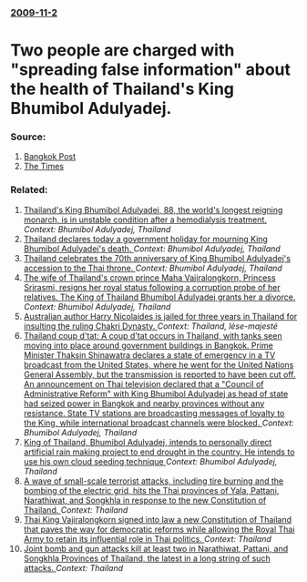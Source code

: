 ### [2009-11-2](/news/2009/11/2/index.md)

#  Two people are charged with "spreading false information" about the health of Thailand's King Bhumibol Adulyadej. 




### Source:

1. [Bangkok Post](http://www.bangkokpost.com/news/world/158837/two-charged-over-thai-king-health-rumours-police)
2. [The Times](http://www.timesonline.co.uk/tol/news/world/asia/article6898991.ece)

### Related:

1. [Thailand's King Bhumibol Adulyadej, 88, the world's longest reigning monarch, is in unstable condition after a hemodialysis treatment. ](/news/2016/10/9/thailand-s-king-bhumibol-adulyadej-88-the-world-s-longest-reigning-monarch-is-in-unstable-condition-after-a-hemodialysis-treatment.md) _Context: Bhumibol Adulyadej, Thailand_
2. [Thailand declares today a government holiday for mourning King Bhumibol Adulyadej's death. ](/news/2016/10/14/thailand-declares-today-a-government-holiday-for-mourning-king-bhumibol-adulyadej-s-death.md) _Context: Bhumibol Adulyadej, Thailand_
3. [Thailand celebrates the 70th anniversary of King Bhumibol Adulyadej's accession to the Thai throne. ](/news/2016/06/9/thailand-celebrates-the-70th-anniversary-of-king-bhumibol-adulyadej-s-accession-to-the-thai-throne.md) _Context: Bhumibol Adulyadej, Thailand_
4. [The wife of Thailand's crown prince Maha Vajiralongkorn, Princess Srirasmi, resigns her royal status following a corruption probe of her relatives. The King of Thailand Bhumibol Adulyadej grants her a divorce. ](/news/2014/12/13/the-wife-of-thailand-s-crown-prince-maha-vajiralongkorn-princess-srirasmi-resigns-her-royal-status-following-a-corruption-probe-of-her-rel.md) _Context: Bhumibol Adulyadej, Thailand_
5. [ Australian author Harry Nicolaides is jailed for three years in Thailand for insulting the ruling Chakri Dynasty. ](/news/2009/01/19/australian-author-harry-nicolaides-is-jailed-for-three-years-in-thailand-for-insulting-the-ruling-chakri-dynasty.md) _Context: Thailand, lèse-majesté_
6. [ Thailand coup d'tat: A coup d'tat occurs in Thailand, with tanks seen moving into place around government buildings in Bangkok. Prime Minister Thaksin Shinawatra declares a state of emergency in a TV broadcast from the United States, where he went for the United Nations General Assembly, but the transmission is reported to have been cut off. An announcement on Thai television declared that a "Council of Administrative Reform" with King Bhumibol Adulyadej as head of state had seized power in Bangkok and nearby provinces without any resistance. State TV stations are broadcasting messages of loyalty to the King, while international broadcast channels were blocked. ](/news/2006/09/19/thailand-coup-d-etat-p-a-coup-d-etat-occurs-in-thailand-with-tanks-seen-moving-into-place-around-government-buildings-in-bangkok-prime-mi.md) _Context: Bhumibol Adulyadej, Thailand_
7. [ King of Thailand, Bhumibol Adulyadej, intends to personally direct artificial rain making project to end drought in the country. He intends to use his own cloud seeding technique ](/news/2005/03/17/king-of-thailand-bhumibol-adulyadej-intends-to-personally-direct-artificial-rain-making-project-to-end-drought-in-the-country-he-intends.md) _Context: Bhumibol Adulyadej, Thailand_
8. [A wave of small-scale terrorist attacks, including tire burning and the bombing of the electric grid, hits the Thai provinces of Yala, Pattani, Narathiwat, and Songkhla in response to the new Constitution of Thailand. ](/news/2017/04/7/a-wave-of-small-scale-terrorist-attacks-including-tire-burning-and-the-bombing-of-the-electric-grid-hits-the-thai-provinces-of-yala-patta.md) _Context: Thailand_
9. [Thai King Vajiralongkorn signed into law a new Constitution of Thailand that paves the way for democratic reforms while allowing the Royal Thai Army to retain its influential role in Thai politics. ](/news/2017/04/6/thai-king-vajiralongkorn-signed-into-law-a-new-constitution-of-thailand-that-paves-the-way-for-democratic-reforms-while-allowing-the-royal-t.md) _Context: Thailand_
10. [Joint bomb and gun attacks kill at least two in Narathiwat, Pattani, and Songkhla Provinces of Thailand, the latest in a long string of such attacks. ](/news/2017/04/19/joint-bomb-and-gun-attacks-kill-at-least-two-in-narathiwat-pattani-and-songkhla-provinces-of-thailand-the-latest-in-a-long-string-of-such.md) _Context: Thailand_
